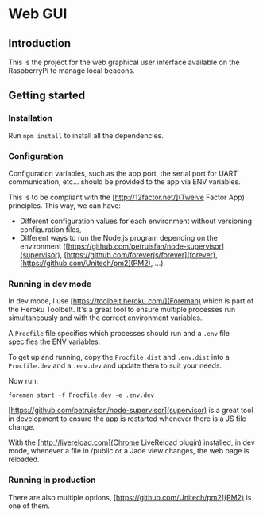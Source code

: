 # Web GUI

## Introduction

This is the project for the web graphical user interface available on the RaspberryPi to manage local beacons.

## Getting started

### Installation

Run ```npm install``` to install all the dependencies.

### Configuration

Configuration variables, such as the app port, the serial port for UART communication, etc... should be provided to the app via ENV variables.

This is to be compliant with the [http://12factor.net/](Twelve Factor App) principles. This way, we can have:

* Different configuration values for each environment without versioning configuration files,
* Different ways to run the Node.js program depending on the environment ([https://github.com/petruisfan/node-supervisor](supervisor), [https://github.com/foreverjs/forever](forever), [https://github.com/Unitech/pm2](PM2), ...).

### Running in dev mode

In dev mode, I use [https://toolbelt.heroku.com/](Foreman) which is part of the Heroku Toolbelt.
It's a great tool to ensure multiple processes run simultaneously and with the correct environment variables.

A ```Procfile``` file specifies which processes should run and a ```.env``` file specifies the ENV variables.

To get up and running, copy the ```Procfile.dist``` and ```.env.dist``` into a ```Procfile.dev``` and a ```.env.dev``` and update them to suit your needs.

Now run:

    foreman start -f Procfile.dev -e .env.dev

[https://github.com/petruisfan/node-supervisor](supervisor) is a great tool in development to ensure the app is restarted whenever there is a JS file change.

With the [http://livereload.com](Chrome LiveReload plugin) installed, in dev mode, whenever a file in /public or a Jade view changes, the web page is reloaded.

### Running in production

There are also multiple options, [https://github.com/Unitech/pm2](PM2) is one of them.

##